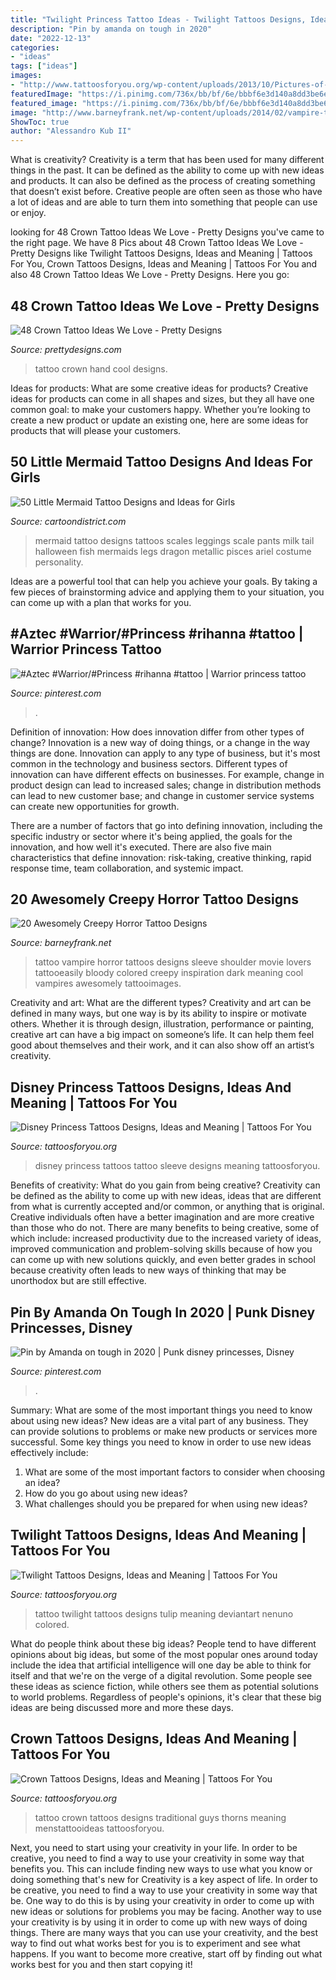 ```yaml
---
title: "Twilight Princess Tattoo Ideas - Twilight Tattoos Designs, Ideas And Meaning"
description: "Pin by amanda on tough in 2020"
date: "2022-12-13"
categories:
- "ideas"
tags: ["ideas"]
images:
- "http://www.tattoosforyou.org/wp-content/uploads/2013/10/Pictures-of-Crown-Tattoos.jpg"
featuredImage: "https://i.pinimg.com/736x/bb/bf/6e/bbbf6e3d140a8dd3be6ea2609620546a.jpg"
featured_image: "https://i.pinimg.com/736x/bb/bf/6e/bbbf6e3d140a8dd3be6ea2609620546a.jpg"
image: "http://www.barneyfrank.net/wp-content/uploads/2014/02/vampire-tattoo-design-for-men-on-sleeve.jpg"
ShowToc: true
author: "Alessandro Kub II"
---
```



What is creativity?
Creativity is a term that has been used for many different things in the past. It can be defined as the ability to come up with new ideas and products. It can also be defined as the process of creating something that doesn’t exist before. Creative people are often seen as those who have a lot of ideas and are able to turn them into something that people can use or enjoy.

	

		
looking for 48 Crown Tattoo Ideas We Love - Pretty Designs you've came to the right page. We have 8 Pics about 48 Crown Tattoo Ideas We Love - Pretty Designs like Twilight Tattoos Designs, Ideas and Meaning | Tattoos For You, Crown Tattoos Designs, Ideas and Meaning | Tattoos For You and also 48 Crown Tattoo Ideas We Love - Pretty Designs. Here you go:
		
    
## 48 Crown Tattoo Ideas We Love - Pretty Designs

<img loading=lazy src="https://www.prettydesigns.com/wp-content/uploads/2015/01/Cool-Crown-Tattoo-on-Hand-for-Men.jpg" onerror="this.onerror=null;this.src='https://tse2.mm.bing.net/th?id=OIP.r7ZOMBOP8h84Qze6VOsNxQHaJL&amp;pid=15.1';" alt="48 Crown Tattoo Ideas We Love - Pretty Designs">

_Source: prettydesigns.com_

>tattoo crown hand cool designs. 

	

Ideas for products: What are some creative ideas for products?
Creative ideas for products can come in all shapes and sizes, but they all have one common goal: to make your customers happy. Whether you’re looking to create a new product or update an existing one, here are some ideas for products that will please your customers.

    
## 50 Little Mermaid Tattoo Designs And Ideas For Girls

<img loading=lazy src="http://cartoondistrict.com/wp-content/uploads/2015/04/Little-Mermaid-Tattoo-Designs-and-Ideas-for-Girls24-023.jpg" onerror="this.onerror=null;this.src='https://tse3.mm.bing.net/th?id=OIP.mNHQUdT84fkVoPOqmDxVwgHaKF&amp;pid=15.1';" alt="50 Little Mermaid Tattoo Designs and Ideas for Girls">

_Source: cartoondistrict.com_

>mermaid tattoo designs tattoos scales leggings scale pants milk tail halloween fish mermaids legs dragon metallic pisces ariel costume personality. 

	

Ideas are a powerful tool that can help you achieve your goals. By taking a few pieces of brainstorming advice and applying them to your situation, you can come up with a plan that works for you.

    
## #Aztec #Warrior/#Princess #rihanna #tattoo | Warrior Princess Tattoo

<img loading=lazy src="https://i.pinimg.com/736x/bb/bf/6e/bbbf6e3d140a8dd3be6ea2609620546a.jpg" onerror="this.onerror=null;this.src='https://tse1.mm.bing.net/th?id=OIP.GvIfkTVMmlyAD0ZwoUeU6QHaNY&amp;pid=15.1';" alt="#Aztec #Warrior/#Princess #rihanna #tattoo | Warrior princess tattoo">

_Source: pinterest.com_

>. 

	

Definition of innovation: How does innovation differ from other types of change?
Innovation is a new way of doing things, or a change in the way things are done. Innovation can apply to any type of business, but it's most common in the technology and business sectors.
Different types of innovation can have different effects on businesses. For example, change in product design can lead to increased sales; change in distribution methods can lead to new customer base; and change in customer service systems can create new opportunities for growth.

There are a number of factors that go into defining innovation, including the specific industry or sector where it's being applied, the goals for the innovation, and how well it's executed. There are also five main characteristics that define innovation: risk-taking, creative thinking, rapid response time, team collaboration, and systemic impact.

    
## 20 Awesomely Creepy Horror Tattoo Designs

<img loading=lazy src="http://www.barneyfrank.net/wp-content/uploads/2014/02/vampire-tattoo-design-for-men-on-sleeve.jpg" onerror="this.onerror=null;this.src='https://tse1.mm.bing.net/th?id=OIP.kVDH68Tqq9MiqxjiyjDaswHaNJ&amp;pid=15.1';" alt="20 Awesomely Creepy Horror Tattoo Designs">

_Source: barneyfrank.net_

>tattoo vampire horror tattoos designs sleeve shoulder movie lovers tattooeasily bloody colored creepy inspiration dark meaning cool vampires awesomely tattooimages. 

	

Creativity and art: What are the different types?
Creativity and art can be defined in many ways, but one way is by its ability to inspire or motivate others. Whether it is through design, illustration, performance or painting, creative art can have a big impact on someone’s life. It can help them feel good about themselves and their work, and it can also show off an artist’s creativity.

    
## Disney Princess Tattoos Designs, Ideas And Meaning | Tattoos For You

<img loading=lazy src="https://www.tattoosforyou.org/wp-content/uploads/2016/03/Disney-Princess-Tattoos.jpg" onerror="this.onerror=null;this.src='https://tse3.mm.bing.net/th?id=OIP.-Tck45izNRCVgiIcZoBp_wHaNK&amp;pid=15.1';" alt="Disney Princess Tattoos Designs, Ideas and Meaning | Tattoos For You">

_Source: tattoosforyou.org_

>disney princess tattoos tattoo sleeve designs meaning tattoosforyou. 

	

Benefits of creativity: What do you gain from being creative?
Creativity can be defined as the ability to come up with new ideas, ideas that are different from what is currently accepted and/or common, or anything that is original. Creative individuals often have a better imagination and are more creative than those who do not. There are many benefits to being creative, some of which include: increased productivity due to the increased variety of ideas, improved communication and problem-solving skills because of how you can come up with new solutions quickly, and even better grades in school because creativity often leads to new ways of thinking that may be unorthodox but are still effective.

    
## Pin By Amanda On Tough In 2020 | Punk Disney Princesses, Disney

<img loading=lazy src="https://i.pinimg.com/736x/ea/b1/b3/eab1b3f17a3344db638f657ccfd83e21.jpg" onerror="this.onerror=null;this.src='https://tse2.mm.bing.net/th?id=OIP.PWyEyTX8vQB6nebXx0vMLQAAAA&amp;pid=15.1';" alt="Pin by Amanda on tough in 2020 | Punk disney princesses, Disney">

_Source: pinterest.com_

>. 

	

Summary: What are some of the most important things you need to know about using new ideas?
New ideas are a vital part of any business. They can provide solutions to problems or make new products or services more successful. Some key things you need to know in order to use new ideas effectively include:
1. What are some of the most important factors to consider when choosing an idea?
2. How do you go about using new ideas?
3. What challenges should you be prepared for when using new ideas?

    
## Twilight Tattoos Designs, Ideas And Meaning | Tattoos For You

<img loading=lazy src="https://www.tattoosforyou.org/wp-content/uploads/2016/03/Twilight-Tattoo-Designs.jpg" onerror="this.onerror=null;this.src='https://tse4.mm.bing.net/th?id=OIP.gWW68626KAn5t6q7yKnBbQHaMM&amp;pid=15.1';" alt="Twilight Tattoos Designs, Ideas and Meaning | Tattoos For You">

_Source: tattoosforyou.org_

>tattoo twilight tattoos designs tulip meaning deviantart nenuno colored. 

	

What do people think about these big ideas?
People tend to have different opinions about big ideas, but some of the most popular ones around today include the idea that artificial intelligence will one day be able to think for itself and that we're on the verge of a digital revolution. Some people see these ideas as science fiction, while others see them as potential solutions to world problems. Regardless of people's opinions, it's clear that these big ideas are being discussed more and more these days.

    
## Crown Tattoos Designs, Ideas And Meaning | Tattoos For You

<img loading=lazy src="http://www.tattoosforyou.org/wp-content/uploads/2013/10/Pictures-of-Crown-Tattoos.jpg" onerror="this.onerror=null;this.src='https://tse4.mm.bing.net/th?id=OIP.qBFaMrKEUKwT1anKtT7mnQHaLH&amp;pid=15.1';" alt="Crown Tattoos Designs, Ideas and Meaning | Tattoos For You">

_Source: tattoosforyou.org_

>tattoo crown tattoos designs traditional guys thorns meaning menstattooideas tattoosforyou. 

	

Next, you need to start using your creativity in your life. In order to be creative, you need to find a way to use your creativity in some way that benefits you. This can include finding new ways to use what you know or doing something that's new for
Creativity is a key aspect of life. In order to be creative, you need to find a way to use your creativity in some way that be. One way to do this is by using your creativity in order to come up with new ideas or solutions for problems you may be facing. Another way to use your creativity is by using it in order to come up with new ways of doing things. There are many ways that you can use your creativity, and the best way to find out what works best for you is to experiment and see what happens. If you want to become more creative, start off by finding out what works best for you and then start copying it!

